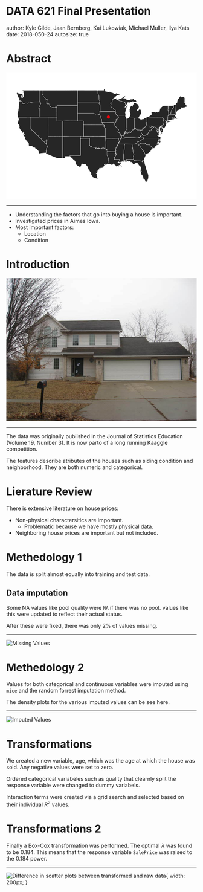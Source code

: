 DATA 621 Final Presentation 
========================================================
author: Kyle Gilde, Jaan Bernberg, Kai Lukowiak, Michael Muller, Ilya Kats
date: 2018-050-24
autosize: true




Abstract
========================================================

![plot of chunk unnamed-chunk-1](Presentation-figure/unnamed-chunk-1-1.png)

***

* Understanding the factors that go into buying a house is important.
* Investigated prices in Aimes Iowa.
* Most important factors:
  * Location
  * Condition
  

Introduction
========================================================
![House in Aimes](images/AimesHouse.jpeg)
***
The data was originally published in the Journal of Statistics Education (Volume 19, Number 3). It is now parto of a long running Kaaggle competition.

The features describe atributes of the houses such as siding condition and neighborhood. They are both numeric and categorical.


Lierature Review
========================================================

There is extensive literature on house prices:
* Non-physical charactersitics are important.
  * Problematic because we have mostly physical data.
* Neighboring house prices are important but not included. 

Methedology 1
===

The data is split almost equally into training and test data. 

## Data imputation
Some NA values like pool quality were `NA` if there was no pool. values like this were updated
to reflect their actual status.

After these were fixed, there was only 2% of values missing.
***
![Missing Values](https://raw.githubusercontent.com/kaiserxc/DATA621FinalProject/master/report_files/fig1_na_dist.png)

Methedology 2
===

Values for both categorical and continuous variables were imputed using `mice` and the random forrest imputation method.

The density plots for the various imputed values can be see here. 

***
![Imputed Values](https://raw.githubusercontent.com/kaiserxc/DATA621FinalProject/master/report_files/fig2_imputation.png)


Transformations
===

We created a new variable, age, which was the age at which the house was sold. Any negative values were set to zero.

Ordered categorical variabeles such as quality that clearnly split the response variable were changed to dummy variabels.

Interaction terms were created via a grid search and selected based on their individual $R^2$ values.

Transformations 2
===

Finally a Box-Cox transformation was performed. The optimal $\lambda$ was found to be 0.184. This means that the response variable `SalePrice` was raised to the 0.184 power.

***
![Difference in scatter plots between transformed and raw data](https://raw.githubusercontent.com/kaiserxc/DATA621FinalProject/master/images/Scatter_Trans_and_Imp.png){ width: 200px; }
